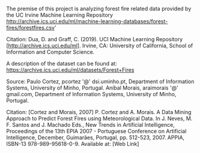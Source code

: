The premise of this project is analyzing forest fire related data provided by the UC Irvine Machine Learning Repository 
http://archive.ics.uci.edu/ml/machine-learning-databases/forest-fires/forestfires.csv'

Citation:
Dua, D. and Graff, C. (2019). UCI Machine Learning Repository [http://archive.ics.uci.edu/ml]. Irvine, CA: University of California, School of Information and Computer Science.

A description of the dataset can be found at:
https://archive.ics.uci.edu/ml/datasets/Forest+Fires

Source:
Paulo Cortez, pcortez '@' dsi.uminho.pt, Department of Information Systems, University of Minho, Portugal.
Aníbal Morais, araimorais '@' gmail.com, Department of Information Systems, University of Minho, Portugal. 

Citation:
[Cortez and Morais, 2007] P. Cortez and A. Morais. A Data Mining Approach to Predict Forest Fires using Meteorological Data. In J. Neves, M. F. Santos and J. Machado Eds., New Trends in Artificial Intelligence, Proceedings of the 13th EPIA 2007 - Portuguese Conference on Artificial Intelligence, December, Guimarães, Portugal, pp. 512-523, 2007. APPIA, ISBN-13 978-989-95618-0-9. Available at: [Web Link]

